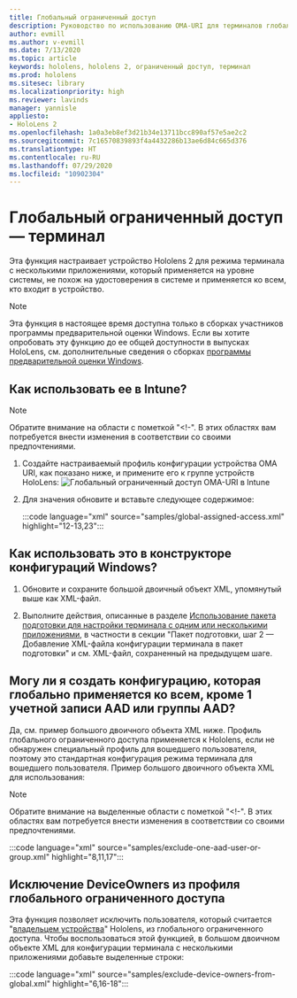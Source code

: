 ```yaml
---
title: Глобальный ограниченный доступ
description: Руководство по использованию OMA-URI для терминалов глобального ограниченного доступа
author: evmill
ms.author: v-evmill
ms.date: 7/13/2020
ms.topic: article
keywords: hololens, hololens 2, ограниченный доступ, терминал
ms.prod: hololens
ms.sitesec: library
ms.localizationpriority: high
ms.reviewer: lavinds
manager: yannisle
appliesto:
- HoloLens 2
ms.openlocfilehash: 1a0a3eb8ef3d21b34e13711bcc890af57e5ae2c2
ms.sourcegitcommit: 7c16570839893f4a4432286b13ae6d84c665d376
ms.translationtype: HT
ms.contentlocale: ru-RU
ms.lasthandoff: 07/29/2020
ms.locfileid: "10902304"
---
```

# Глобальный ограниченный доступ — терминал

Эта функция настраивает устройство Hololens 2 для режима терминала с несколькими приложениями, который применяется на уровне системы, не похож на удостоверения в системе и применяется ко всем, кто входит в устройство. 

> [!NOTE]
> Эта функция в настоящее время доступна только в сборках участников программы предварительной оценки Windows. Если вы хотите опробовать эту функцию до ее общей доступности в выпусках HoloLens, см. дополнительные сведения о сборках [программы предварительной оценки Windows](hololens-insider.md).
 
## Как использовать ее в Intune? 

> [!NOTE]
> Обратите внимание на области с пометкой "<!-". В этих областях вам потребуется внести изменения в соответствии со своими предпочтениями. 

1.  Создайте настраиваемый профиль конфигурации устройства OMA URI, как показано ниже, и примените его к группе устройств HoloLens: ![Глобальный ограниченный доступ OMA-URI в Intune](images/global-assigned-access-omauri.png)

2.  Для значения обновите и вставьте следующее содержимое: 

    :::code language="xml" source="samples/global-assigned-access.xml" highlight="12-13,23":::

## Как использовать это в конструкторе конфигураций Windows? 
 
1.  Обновите и сохраните большой двоичный объект XML, упомянутый выше как XML-файл. 

2.  Выполните действия, описанные в разделе [Использование пакета подготовки для настройки терминала с одним или несколькими приложениями](https://docs.microsoft.com/hololens/hololens-kiosk#use-a-provisioning-package-to-set-up-a-single-app-or-multi-app-kiosk), в частности в секции "Пакет подготовки, шаг 2 — Добавление XML-файла конфигурации терминала в пакет подготовки" и см. XML-файл, сохраненный на предыдущем шаге. 

## Могу ли я создать конфигурацию, которая глобально применяется ко всем, кроме 1 учетной записи AAD или группы AAD? 

Да, см. пример большого двоичного объекта XML ниже. Профиль глобального ограниченного доступа применяется к Hololens, если не обнаружен специальный профиль для вошедшего пользователя, поэтому это стандартная конфигурация режима терминала для вошедшего пользователя. Пример большого двоичного объекта XML для использования: 

> [!NOTE]
> Обратите внимание на выделенные области с пометкой "<!-". В этих областях вам потребуется внести изменения в соответствии со своими предпочтениями. 

 :::code language="xml" source="samples/exclude-one-aad-user-or-group.xml" highlight="8,11,17":::

## Исключение DeviceOwners из профиля глобального ограниченного доступа

Эта функция позволяет исключить пользователя, который считается "[владельцем устройства](security-adminless-os.md)" Hololens, из глобального ограниченного доступа. Чтобы воспользоваться этой функцией, в большом двоичном объекте XML для конфигурации терминала с несколькими приложениями добавьте выделенные строки: 

 :::code language="xml" source="samples/exclude-device-owners-from-global.xml" highlight="6,16-18":::
 
